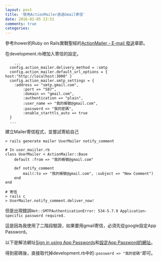 ```yaml
---
layout: post
title: '使用ActionMailer透過Gmail寄信'
date: 2016-02-05 13:51
comments: true
categories: 
---
```

參考ihower的Ruby on Rails實戰聖經的[ActionMailer - E-mail 發送](https://ihower.tw/rails4/actionmailer.html)章節。

在development.rb裡加入寄信的設定。
```
	...
  config.action_mailer.delivery_method = :smtp
  config.action_mailer.default_url_options = { host:"http://localhost:3000" }
  config.action_mailer.smtp_settings = {
  	:address => "smtp.gmail.com",
		:port => "587",
		:domain => "gmail.com",
		:authentication => "plain",
		:user_name => "我的帳號@gmail.com",
		:password => "我的密碼",
		:enable_starttls_auto => true
  }
  ...
```

建立Mailer寄信程式，並嘗試寄給自己
```
> rails generate mailer UserMailer notify_comment

# In user_maiiler.rb
class UserMailer < ActionMailer::Base
	default :from => "我的帳號@gmail.com"

	def notify_comment
		mail(:to => "我的帳號@gmail.com", :subject => "New Comment")
	end
end

# 寄信
> rails c
> UserMailer.notify_comment.deliver_now!
```
但是出現錯誤`Net::SMTPAuthenticationError: 534-5.7.9 Application-specific password required.`

這是因為我使用了二階段驗證，如果要用gmail寄信，必須先從google設定App Password。

以下是解法網址[Sign in using App Passwords](https://support.google.com/accounts/answer/185833?hl=en)和[設定App Password的網址](https://security.google.com/settings/security/apppasswords)。

得到密碼後，直接取代掉development.rb中的`:password => "我的密碼"`即可。
